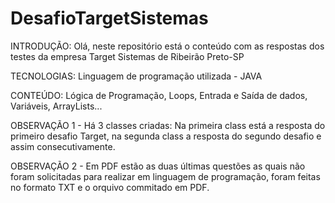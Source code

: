 # DesafioTargetSistemas

INTRODUÇÃO:
Olá, neste repositório está o conteúdo com as respostas dos testes da empresa Target Sistemas de Ribeirão Preto-SP

TECNOLOGIAS:
Linguagem de programação utilizada - JAVA

CONTEÚDO:
Lógica de Programação, Loops, Entrada e Saída de dados, Variáveis, ArrayLists...

OBSERVAÇÃO 1 - 
Há 3 classes criadas: Na primeira class está a resposta do primeiro desafio Target, na segunda class a resposta do segundo desafio e assim consecutivamente.

OBSERVAÇÃO 2 - 
Em PDF estão as duas últimas questões as quais não foram solicitadas para realizar em linguagem de programação, foram feitas no formato TXT e o orquivo commitado em PDF.
